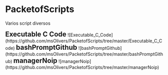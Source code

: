 # PacketofScripts
Varios script diversos

<h2 style="text-align:center; display: block; display:inline;">Executable C Code</h2>
![Executable_C_Code](https://github.com/msOlivers/PacketofScripts/tree/master/Executable_C_Code)

<h2 style="text-align:center; display: block; display:inline;">bashPromptGithub</h2>
![bashPromptGithub](https://github.com/msOlivers/PacketofScripts/tree/master/bashPromptGithub)

<h2 style="text-align:center; display: block; display:inline;">managerNoip</h2>
![managerNoip](https://github.com/msOlivers/PacketofScripts/tree/master/managerNoip)
